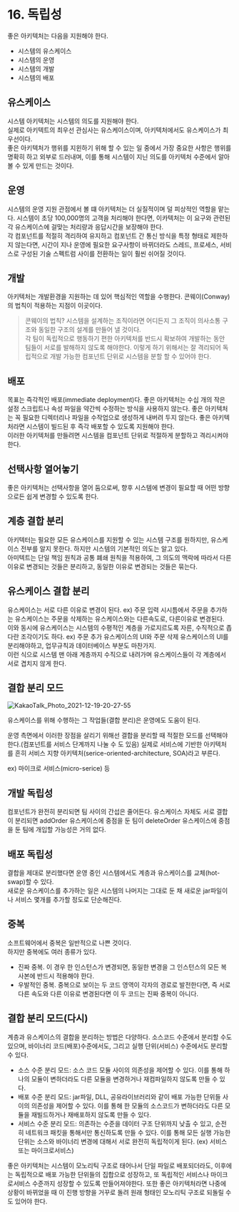 # 16. 독립성
좋은 아키텍처는 다음을 지원해야 한다. 
 - 시스템의 유스케이스 
 - 시스템의 운영
 - 시스템의 개발
 - 시스템의 배포


## 유스케이스
시스템 아키텍처는 시스템의 의도를 지원해야 한다.  
실제로 아키텍트의 최우선 관심사는 유스케이스이며, 아키텍처에서도 유스케이스가 최우선이다.  
좋은 아키텍처가 행위를 지윈하기 위해 할 수 있는 일 중에서 가장 중요한 사항은 행위를 명확히 하고 외부로 드러내며, 이를 통해 시스템이 지닌 의도를 아키텍처 수준에서 알아볼 수 있게 만드는 것이다.  

## 운영
시스템의 운영 지원 관점에서 볼 떄 아키텍처는 더 실질적이며 덜 피상적인 역할을 맡는다. 시스템이 초당 100,000명의 고객을 처리해야 한다면, 이카텍처는 이 요구와 관련된 각 유스케이스에 걸맞는 처리량과 응답시간을 보장해야 한다.  
각 컴포넌트를 적절히 격리하여 유지하고 컴포넌트 간 통신 방식을 특정 형태로 제한하지 않는다면, 시간이 지나 운영에 필요한 요구사항이 바뀌더라도 스레드, 프로세스, 서비스로 구성된 기술 스펙트럼 사이를 전환하는 일이 훨씬 쉬어질 것이다.

## 개발
아키텍처는 개발환경을 지원하는 데 있어 핵심적인 역할을 수행한다. 콘웨이(Conway)의 법칙이 적용하는 지점이 이곳이다.  
> 콘웨이의 법칙? 시스템을 설계하는 조직이라면 어디든지 그 조직이 의사소통 구조와 동일한 구조의 설계를 만들어 낼 것이다.  
각 팀이 독립적으로 행동하기 편한 아키텍처를 반드시 확보하여 개발하는 동안 팀들이 서로를 발해하지 않도록 해야한다. 이렇게 하기 위해서는 잘 격리되어 독립적으로 개발 가능한 컴포넌트 단위로 시스템을 분할 할 수 있어야 한다.  

## 배포
목표는 즉각적인 배포(immediate deployment)다. 좋은 아키텍처는 수십 개의 작은 설정 스크립트나 속성 파일을 약간씩 수정하는 방식을 사용하지 않는다. 좋은 아키텍처는 꼭 필요한 디렉터리나 파일을 수작업으로 생성하게 내버려 두지 않는다. 좋은 아키텍처라면 시스템이 빌드된 후 즉각 배포할 수 있도록 지원해야 한다.  
이러한 아키텍처를 만들려면 시스템을 컴포넌트 단위로 적절하게 분할하고 격리시켜야 한다.

## 선택사항 열어놓기
좋은 아키텍처는 선택사항을 열어 둠으로써, 향후 시스템에 변경이 필요할 때 어떤 방향으로든 쉽게 변경할 수 있도록 한다.

## 계층 결합 분리
아키텍터는 필요한 모든 유스케이스를 지원할 수 있는 시스템 구조를 원하지만, 유스케이스 전부를 알지 못한다. 하지만 시스템의 기본적인 의도는 알고 있다.  
아미텍트는 단일 책임 원칙과 공통 폐쇄 원칙을 적용하여, 그 의도의 맥락에 따라서 다른 이유로 변경되는 것들은 분리하고, 동일한 이유로 변경되는 것들은 묶는다.  

## 유스케이스 결합 분리
유스케이스는 서로 다른 이유로 변경이 된다. ex) 주문 입력 시시틈에서 주문을 추가하는 유스케이스는 주문을 삭제하는 유스케이스와는 다른속도로, 다른이유로 변경된다.  
이와 동시에 유스케이스는 시스템의 수평적인 계층을 가로지르도록 자른, 수직적으로 좁다란 조각이기도 하다.  ex) 주문 추가 유스케이스의 UI와 주문 삭제 유스케이스의 UI를 분리해야하고, 업무규칙과 데이터베이스 부분도 마찬가지.  
이런 식으로 시스템 맨 아래 계층까지 수직으로 내려가며 유스케이스들이 각 계층에서 서로 겹치지 않게 한다.  

## 결합 분리 모드

![KakaoTalk_Photo_2021-12-19-20-27-55](https://user-images.githubusercontent.com/60125719/146673279-8ad2b00f-0110-4385-9007-614bb64584c3.jpeg)

유스케이스를 위해 수행하는 그 작업들(결합 분리)은 운영에도 도움이 된다.

운영 측면에서 이러한 장점을 살리기 위해선 결합을 분리할 때 적절한 모드를 선택해야 한다.(컴포넌트를 서비스 단계까지 나눌 수 도 있음)
실제로 서비스에 기반한 아키텍처를 흔히 서비스 지향 아키텍처(serice-oriented-architecture, SOA)라고 부른다.

ex) 마이크로 서비스(micro-serice) 등


## 개발 독립성
컴포넌트가 완전히 분리되면 팀 사이의 간섭은 줄어든다. 유스케이스 자체도 서로 결합이 분리되면 addOrder 유스케이스에 중점을 둔 팀이 deleteOrder 유스케이스에 중점을 둔 팀에 개입할 가능성은 거의 없다.   

## 배포 독립성
결합을 제대로 분리했다면 운영 중인 시스템에서도 계층과 유스케이스를 교체(hot-swap)할 수 있다.  
새로운 유스케이스를 추가하는 일은 시스템의 나머지는 그대로 둔 채 새로운 jar파일이나 서비스 몇개를 추가할 정도로 단순해진다.  

## 중복
소프트웨어에서 중복은 일반적으로 나쁜 것이다.  
하지만 중복에도 여러 종류가 있다. 
 - 진짜 중복. 이 경우 한 인스턴스가 변경되면, 동일한 변경을 그 인스턴스의 모든 복사본에 반드시 적용해야 한다.  
 - 우발적인 중복. 중복으로 보이는 두 코드 영역이 각자의 경로로 발전한다면, 즉 서로 다른 속도와 다른 이유로 변경된다면 이 두 코드는 진짜 중복이 아니다.  


## 결합 분리 모드(다시)
계층과 유스케이스의 결합을 분리하는 방법은 다양하다. 소스코드 수준에서 분리할 수도 있으며, 바이너리 코드(배포)수준에서도, 그리고 실행 단위(서비스) 수준에서도 분리할 수 있다.

 - 소스 수준 분리 모드: 소스 코드 모듈 사이의 의존성을 제어할 수 있다. 이를 통해 하나의 모듈이 변하더라도 다른 모듈을 변경하거나 재컴파일하지 않도록 만들 수 있다.
 - 배포 수준 분리 모드: jar파일, DLL, 공유라이브러리와 같이 배포 가능한 단위들 사이의 의존성을 제어할 수 있다. 이를 통해 한 모듈의 소스코드가 변하더라도 다른 모듈을 재빌드하거나 재배포하지 않도록 만들 수 있다. 
 - 서비스 수준 분리 모드: 의존하는 수준을 데이터 구조 단위까지 낮출 수 있고, 순전히 네트워크 패킷을 통해서만 통신하도록 만들 수 있다. 이를 통해 모든 실행 가능한 단위는 소스와 바이너리 변경에 대해서 서로 완전히 독립적이게 된다. (ex) 서비스 또는 마이크로서비스)

 좋은 아키텍처는 시스템이 모노리틱 구조로 태어나서 단일 파일로 배포되더라도, 이후에는 독립적으로 배포 가능한 단위들의 집합으로 성장하고, 또 독립적인 서비스나 마이크로서비스 수준까지 성장할 수 있도록 만들어져야한다. 또한 좋은 아키텍처라면 나중에 상황이 바뀌었을 때 이 진행 방향을 거꾸로 돌려 원래 형태인 모노리틱 구조로 되돌릴 수도 있어야 한다. 
 

































